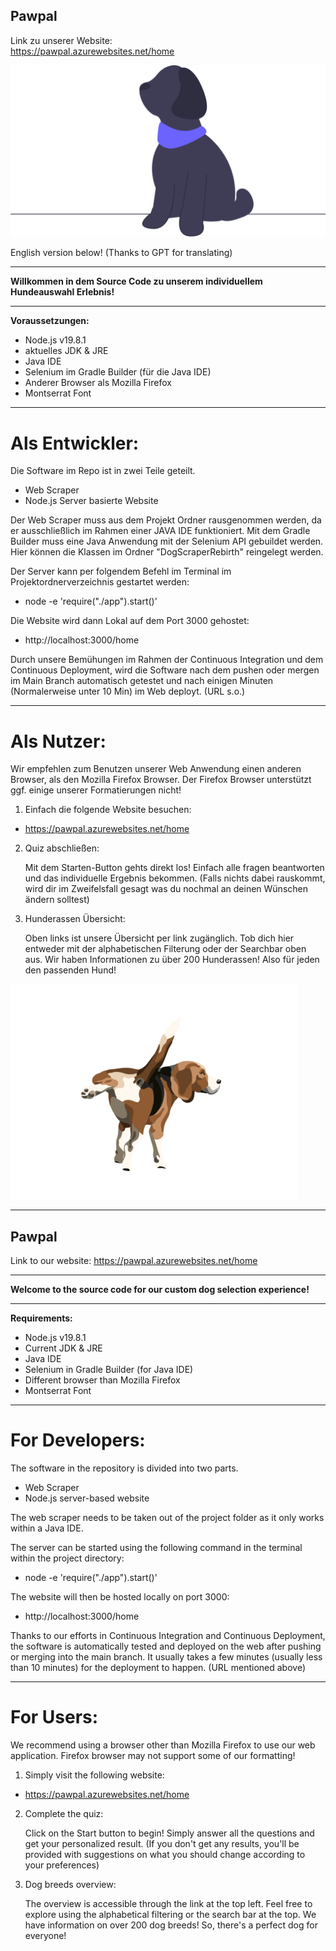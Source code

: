 ## Pawpal
                                                        
Link zu unserer Website:                              
https://pawpal.azurewebsites.net/home             

![Alt text](pictures/undraw_dog_c7i6.svg)

English version below! (Thanks to GPT for translating)

*******************************************************************************
**Willkommen in dem Source Code zu unserem individuellem Hundeauswahl Erlebnis!**
*******************************************************************************


 **Voraussetzungen:**
  - Node.js v19.8.1
  - aktuelles JDK & JRE
  - Java IDE
  - Selenium im Gradle Builder (für die Java IDE)
  - Anderer Browser als Mozilla Firefox
  - Montserrat Font


*******************************************************************************
# Als Entwickler:

Die Software im Repo ist in zwei Teile geteilt. 
- Web Scraper
- Node.js Server basierte Website

Der Web Scraper muss aus dem Projekt Ordner rausgenommen werden, da er ausschließlich im Rahmen einer JAVA IDE funktioniert.
Mit dem Gradle Builder muss eine Java Anwendung mit der Selenium API gebuildet werden.
Hier können die Klassen im Ordner "DogScraperRebirth" reingelegt werden.

Der Server kann per folgendem Befehl im Terminal im Projektordnerverzeichnis gestartet werden:
  
  - node -e 'require(\"./app\").start()'

Die Website wird dann Lokal auf dem Port 3000 gehostet:

  - http://localhost:3000/home

Durch unsere Bemühungen im Rahmen der Continuous Integration und dem Continuous Deployment, wird die Software nach dem pushen oder mergen im Main Branch
automatisch getestet und nach einigen Minuten (Normalerweise unter 10 Min) im Web deployt. (URL s.o.)

********************************************************************************
# Als Nutzer:

Wir empfehlen zum Benutzen unserer Web Anwendung einen anderen Browser, als den Mozilla Firefox Browser.
Der Firefox Browser unterstützt ggf. einige unserer Formatierungen nicht!

1. Einfach die folgende Website besuchen:

  - https://pawpal.azurewebsites.net/home

2. Quiz abschließen:

   Mit dem Starten-Button gehts direkt los! Einfach alle fragen beantworten und das individuelle Ergebnis bekommen.
   (Falls nichts dabei rauskommt, wird dir im Zweifelsfall gesagt was du nochmal an deinen Wünschen ändern solltest)

3. Hunderassen Übersicht:

   Oben links ist unsere Übersicht per link zugänglich. Tob dich hier entweder mit der alphabetischen Filterung oder der
   Searchbar oben aus. Wir haben Informationen zu über 200 Hunderassen! Also für jeden den passenden Hund!

![Alt text](pictures/beagle_rechts.png)
***************************************************************************************

## Pawpal

Link to our website:
https://pawpal.azurewebsites.net/home


*********************************************************************
**Welcome to the source code for our custom dog selection experience!**
*********************************************************************


**Requirements:**
- Node.js v19.8.1
- Current JDK & JRE
- Java IDE
- Selenium in Gradle Builder (for Java IDE)
- Different browser than Mozilla Firefox
- Montserrat Font

***************************************************************************************
# For Developers:

The software in the repository is divided into two parts.
- Web Scraper
- Node.js server-based website

The web scraper needs to be taken out of the project folder as it only works within a Java IDE.

The server can be started using the following command in the terminal within the project directory:

 - node -e 'require("./app").start()'

The website will then be hosted locally on port 3000:

 - http://localhost:3000/home

Thanks to our efforts in Continuous Integration and Continuous Deployment, the software is automatically 
tested and deployed on the web after pushing or merging into the main branch. 
It usually takes a few minutes (usually less than 10 minutes) for the deployment to happen. (URL mentioned above)

****************************************************************************************
# For Users:

We recommend using a browser other than Mozilla Firefox to use our web application.
Firefox browser may not support some of our formatting!

1. Simply visit the following website:
    
 - https://pawpal.azurewebsites.net/home
  

2. Complete the quiz:

    Click on the Start button to begin! Simply answer all the questions and get your personalized result.
    (If you don't get any results, you'll be provided with suggestions on what you should change according to your preferences)

3. Dog breeds overview:

    The overview is accessible through the link at the top left. Feel free to explore using the alphabetical filtering or the search bar at the top.
    We have information on over 200 dog breeds! So, there's a perfect dog for everyone!
